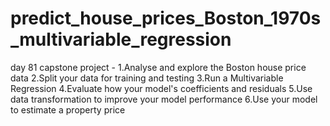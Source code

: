 # predict_house_prices_Boston_1970s_multivariable_regression
day 81 capstone project - 1.Analyse and explore the Boston house price data  2.Split your data for training and testing  3.Run a Multivariable Regression  4.Evaluate how your model's coefficients and residuals  5.Use data transformation to improve your model performance  6.Use your model to estimate a property price
